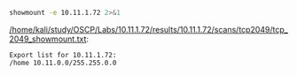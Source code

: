 ```bash
showmount -e 10.11.1.72 2>&1
```

[/home/kali/study/OSCP/Labs/10.11.1.72/results/10.11.1.72/scans/tcp2049/tcp_2049_showmount.txt](file:///home/kali/study/OSCP/Labs/10.11.1.72/results/10.11.1.72/scans/tcp2049/tcp_2049_showmount.txt):

```
Export list for 10.11.1.72:
/home 10.11.0.0/255.255.0.0


```
